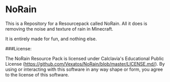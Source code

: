 NoRain
========

This is a Repository for a Resourcepack called NoRain. All it does is removing the noise and texture of rain in Minecraft.

It is entirely made for fun, and nothing else.

###License:

The NoRain Resource Pack is licensed under Calclavia's Educational Public License (https://github.com/Vexatos/NoRain/blob/master/LICENSE.md/). By using or interacting with this software in any way shape or form, you agree to the license of this software.

